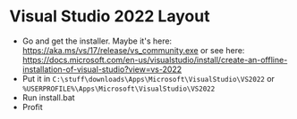 # Visual Studio 2022 Layout

* Go and get the installer. Maybe it's here:
https://aka.ms/vs/17/release/vs_community.exe
or see here: https://docs.microsoft.com/en-us/visualstudio/install/create-an-offline-installation-of-visual-studio?view=vs-2022
* Put it in `C:\stuff\downloads\Apps\Microsoft\VisualStudio\VS2022` or `%USERPROFILE%\Apps\Microsoft\VisualStudio\VS2022`
* Run install.bat
* Profit